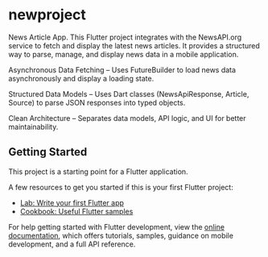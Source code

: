 # newproject

News Article App.
This Flutter project integrates with the NewsAPI.org service to fetch and display the latest news articles. It provides a structured way to parse, manage, and display news data in a mobile application.      

Asynchronous Data Fetching – Uses FutureBuilder to load news data asynchronously and display a loading state.

Structured Data Models – Uses Dart classes (NewsApiResponse, Article, Source) to parse JSON responses into typed objects.

Clean Architecture – Separates data models, API logic, and UI for better maintainability.
## Getting Started

This project is a starting point for a Flutter application.

A few resources to get you started if this is your first Flutter project:

- [Lab: Write your first Flutter app](https://docs.flutter.dev/get-started/codelab)
- [Cookbook: Useful Flutter samples](https://docs.flutter.dev/cookbook)

For help getting started with Flutter development, view the
[online documentation](https://docs.flutter.dev/), which offers tutorials,
samples, guidance on mobile development, and a full API reference.
